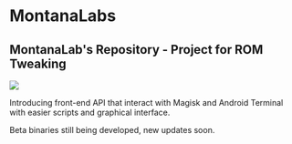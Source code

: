 # MontanaLabs

## MontanaLab's Repository - Project for ROM Tweaking

![](https://github.com/NowDev/MontanaLabs/blob/master/Resources/Home.png)

Introducing front-end API that interact with Magisk and Android Terminal with easier scripts and graphical interface.

Beta binaries still being developed, new updates soon.
